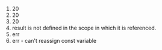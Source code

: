 1. 20
2. 20
3. 20
4. result is not defined in the scope in which it is referenced.
5. err
6. err - can't reassign const variable
   